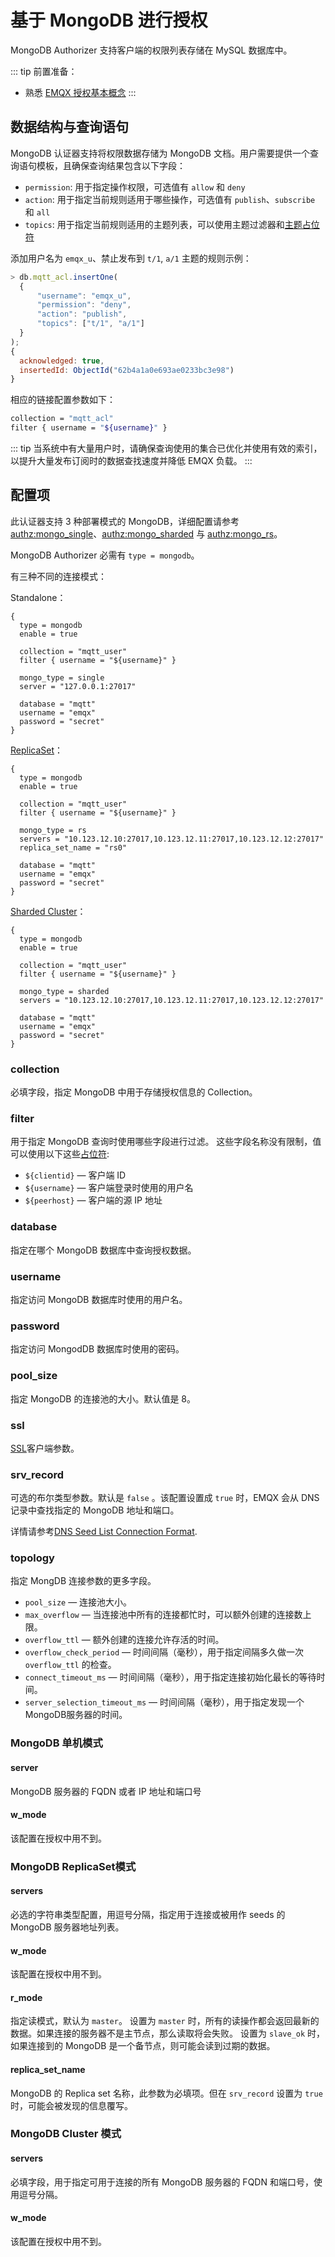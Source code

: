 # 基于 MongoDB 进行授权

MongoDB Authorizer 支持客户端的权限列表存储在 MySQL 数据库中。

::: tip
前置准备：

- 熟悉 [EMQX 授权基本概念](./authz.md)
  :::

## 数据结构与查询语句

MongoDB 认证器支持将权限数据存储为 MongoDB 文档。用户需要提供一个查询语句模板，且确保查询结果包含以下字段：

- `permission`: 用于指定操作权限，可选值有 `allow` 和 `deny`
- `action`: 用于指定当前规则适用于哪些操作，可选值有 `publish`、`subscribe` 和 `all`
- `topics`: 用于指定当前规则适用的主题列表，可以使用主题过滤器和[主题占位符](./authz.md#主题占位符)

添加用户名为 `emqx_u`、禁止发布到 `t/1`, `a/1` 主题的规则示例：

```js
> db.mqtt_acl.insertOne(
  {
      "username": "emqx_u",
      "permission": "deny",
      "action": "publish",
      "topics": ["t/1", "a/1"]
  }
);
{
  acknowledged: true,
  insertedId: ObjectId("62b4a1a0e693ae0233bc3e98")
}
```

相应的链接配置参数如下：

```bash
collection = "mqtt_acl"
filter { username = "${username}" }

```

::: tip
当系统中有大量用户时，请确保查询使用的集合已优化并使用有效的索引，以提升大量发布订阅时的数据查找速度并降低 EMQX 负载。
:::

## 配置项

此认证器支持 3 种部署模式的 MongoDB，详细配置请参考 [authz:mongo_single](../../configuration/configuration-manual.md#authz:mongo_single)、[authz:mongo_sharded](../../configuration/configuration-manual.md#authz:mongo_sharded) 与 [authz:mongo_rs](../../configuration/configuration-manual.md#authz:mongo_rs)。

MongoDB Authorizer 必需有 `type = mongodb`。

有三种不同的连接模式：

Standalone：
```hocon
{
  type = mongodb
  enable = true

  collection = "mqtt_user"
  filter { username = "${username}" }

  mongo_type = single
  server = "127.0.0.1:27017"

  database = "mqtt"
  username = "emqx"
  password = "secret"
}
```

[ReplicaSet](https://www.mongodb.com/docs/manual/reference/replica-configuration/)：

```hocon
{
  type = mongodb
  enable = true

  collection = "mqtt_user"
  filter { username = "${username}" }

  mongo_type = rs
  servers = "10.123.12.10:27017,10.123.12.11:27017,10.123.12.12:27017"
  replica_set_name = "rs0"

  database = "mqtt"
  username = "emqx"
  password = "secret"
}
```

[Sharded Cluster](https://www.mongodb.com/docs/manual/sharding/)：

```hocon
{
  type = mongodb
  enable = true

  collection = "mqtt_user"
  filter { username = "${username}" }

  mongo_type = sharded
  servers = "10.123.12.10:27017,10.123.12.11:27017,10.123.12.12:27017"

  database = "mqtt"
  username = "emqx"
  password = "secret"
}
```

### collection

必填字段，指定 MongoDB 中用于存储授权信息的 Collection。

### filter

用于指定 MongoDB 查询时使用哪些字段进行过滤。
这些字段名称没有限制，值可以使用以下这些[占位符](./authz.md#authorizer-配置中的占位符):
* `${clientid}` — 客户端 ID
* `${username}` — 客户端登录时使用的用户名
* `${peerhost}` — 客户端的源 IP 地址

### database

指定在哪个 MongoDB 数据库中查询授权数据。

### username

指定访问 MongoDB 数据库时使用的用户名。

### password

指定访问 MongodDB 数据库时使用的密码。

### pool_size

指定 MongoDB 的连接池的大小。默认值是 8。

### ssl

[SSL](../configuration/configuration.md#tls-ssl-ciphers)客户端参数。

### srv_record

可选的布尔类型参数。默认是 `false` 。该配置设置成 `true` 时，EMQX 会从 DNS 记录中查找指定的 MongoDB 地址和端口。

详情请参考[DNS Seed List Connection Format](https://www.mongodb.com/docs/manual/reference/connection-string/#dns-seed-list-connection-format).

### topology

指定 MongDB 连接参数的更多字段。

- `pool_size` — 连接池大小。
- `max_overflow` — 当连接池中所有的连接都忙时，可以额外创建的连接数上限。
- `overflow_ttl` — 额外创建的连接允许存活的时间。
- `overflow_check_period` — 时间间隔（毫秒），用于指定间隔多久做一次 `overflow_ttl` 的检查。
- `connect_timeout_ms` — 时间间隔（毫秒），用于指定连接初始化最长的等待时间。
- `server_selection_timeout_ms` — 时间间隔（毫秒），用于指定发现一个MongoDB服务器的时间。

<!--
TODO
* `local_threshold_ms` — ms duration, secondaries only which RTTs fit in the window from lower RTT to lower RTT + `local_threshold_ms` could be selected for handling user's requests.
* `wait_queue_timeout_ms` — ms duration, max time for waiting for a worker to be available in the internal pool.
* `heartbeat_frequency_ms` — ms duration, default delay between Topology rescans.
* `min_heartbeat_frequency_ms` — ms duration, the minimum delay between Topology rescans.
-->

### MongoDB 单机模式

#### server

MongoDB 服务器的 FQDN 或者 IP 地址和端口号


#### w_mode

该配置在授权中用不到。

### MongoDB ReplicaSet模式

#### servers

必选的字符串类型配置，用逗号分隔，指定用于连接或被用作 seeds 的 MongoDB 服务器地址列表。

#### w_mode

该配置在授权中用不到。

#### r_mode

指定读模式，默认为 `master`。
设置为 `master` 时，所有的读操作都会返回最新的数据。如果连接的服务器不是主节点，那么读取将会失败。
设置为 `slave_ok` 时，如果连接到的 MongoDB 是一个备节点，则可能会读到过期的数据。

#### replica_set_name

MongoDB 的 Replica set 名称，此参数为必填项。但在 `srv_record` 设置为 `true` 时，可能会被发现的信息覆写。

### MongoDB Cluster 模式

#### servers

必填字段，用于指定可用于连接的所有 MongoDB 服务器的 FQDN 和端口号，使用逗号分隔。

#### w_mode

该配置在授权中用不到。
